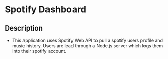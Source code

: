# Spotify Dashboard

## Description
* This application uses Spotify Web API to pull a spotify users profile and music history. Users are lead through a Node.js server which logs them into their spotify account. 